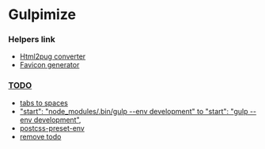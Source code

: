 # Gulpimize

### Helpers link

* <a href="https://html2pug.herokuapp.com/"> Html2pug converter
* <a href="https://www.favicon-generator.org/"> Favicon generator

### TODO
- tabs to spaces
- "start": "node_modules/.bin/gulp --env development" to "start": "gulp --env development",
- postcss-preset-env
- remove todo